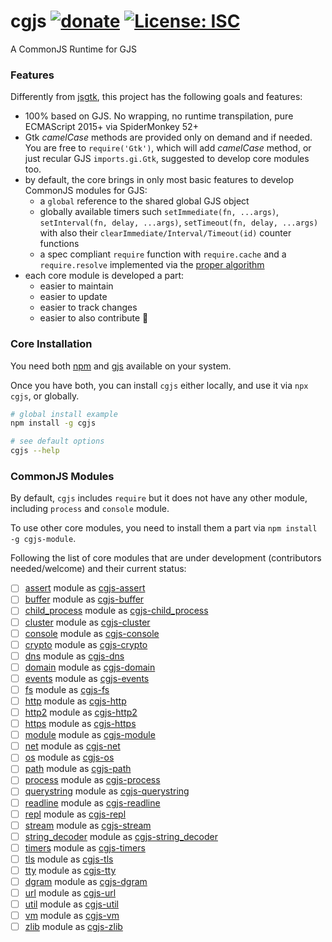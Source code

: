 # cgjs [![donate](https://img.shields.io/badge/$-donate-ff69b4.svg?maxAge=2592000&style=flat)](https://github.com/WebReflection/donate) [![License: ISC](https://img.shields.io/badge/License-ISC-yellow.svg)](https://opensource.org/licenses/ISC)

A CommonJS Runtime for GJS

### Features

Differently from [jsgtk](https://github.com/WebReflection/jsgtk), this project has the following goals and features:

  * 100% based on GJS. No wrapping, no runtime transpilation, pure ECMAScript 2015+ via SpiderMonkey 52+
  * Gtk _camelCase_ methods are provided only on demand and if needed. You are free to `require('Gtk')`, which will add _camelCase_ method, or just recular GJS `imports.gi.Gtk`, suggested to develop core modules too.
  * by default, the core brings in only most basic features to develop CommonJS modules for GJS:
    * a `global` reference to the shared global GJS object
    * globally available timers such `setImmediate(fn, ...args)`, `setInterval(fn, delay, ...args)`, `setTimeout(fn, delay, ...args)` with also their `clearImmediate/Interval/Timeout(id)` counter functions
    * a spec compliant `require` function with `require.cache` and a `require.resolve` implemented via the [proper algorithm](https://nodejs.org/api/modules.html#modules_all_together)
  * each core module is developed a part:
    * easier to maintain
    * easier to update
    * easier to track changes
    * easier to also contribute 🎉

### Core Installation

You need both [npm](https://www.npmjs.com) and [gjs](https://wiki.gnome.org/Projects/Gjs) available on your system.

Once you have both, you can install `cgjs` either locally, and use it via `npx cgjs`, or globally.

```sh
# global install example
npm install -g cgjs

# see default options
cgjs --help
```

### CommonJS Modules

By default, `cgjs` includes `require` but it does not have any other module, including `process` and `console` module.

To use other core modules, you need to install them a part via `npm install -g cgjs-module`.

Following the list of core modules that are under development (contributors needed/welcome) and their current status:

  - [ ] [assert](https://nodejs.org/api/assert.html) module as [cgjs-assert](https://github.com/WebReflection/cgjs-assert)
  - [ ] [buffer](https://nodejs.org/api/buffer.html) module as [cgjs-buffer](https://github.com/WebReflection/cgjs-buffer)
  - [ ] [child_process](https://nodejs.org/api/child_process.html) module as [cgjs-child_process](https://github.com/WebReflection/cgjs-child_process)
  - [ ] [cluster](https://nodejs.org/api/cluster.html) module as [cgjs-cluster](https://github.com/WebReflection/cgjs-cluster)
  - [ ] [console](https://nodejs.org/api/console.html) module as [cgjs-console](https://github.com/WebReflection/cgjs-console)
  - [ ] [crypto](https://nodejs.org/api/crypto.html) module as [cgjs-crypto](https://github.com/WebReflection/cgjs-crypto)
  - [ ] [dns](https://nodejs.org/api/dns.html) module as [cgjs-dns](https://github.com/WebReflection/cgjs-dns)
  - [ ] [domain](https://nodejs.org/api/domain.html) module as [cgjs-domain](https://github.com/WebReflection/cgjs-domain)
  - [ ] [events](https://nodejs.org/api/events.html) module as [cgjs-events](https://github.com/WebReflection/cgjs-events)
  - [ ] [fs](https://nodejs.org/api/fs.html) module as [cgjs-fs](https://github.com/WebReflection/cgjs-fs)
  - [ ] [http](https://nodejs.org/api/http.html) module as [cgjs-http](https://github.com/WebReflection/cgjs-http)
  - [ ] [http2](https://nodejs.org/api/http2.html) module as [cgjs-http2](https://github.com/WebReflection/cgjs-http2)
  - [ ] [https](https://nodejs.org/api/https.html) module as [cgjs-https](https://github.com/WebReflection/cgjs-https)
  - [ ] [module](https://nodejs.org/api/module.html) module as [cgjs-module](https://github.com/WebReflection/cgjs-module)
  - [ ] [net](https://nodejs.org/api/net.html) module as [cgjs-net](https://github.com/WebReflection/cgjs-net)
  - [ ] [os](https://nodejs.org/api/os.html) module as [cgjs-os](https://github.com/WebReflection/cgjs-os)
  - [ ] [path](https://nodejs.org/api/path.html) module as [cgjs-path](https://github.com/WebReflection/cgjs-path)
  - [ ] [process](https://nodejs.org/api/process.html) module as [cgjs-process](https://github.com/WebReflection/cgjs-process)
  - [ ] [querystring](https://nodejs.org/api/querystring.html) module as [cgjs-querystring](https://github.com/WebReflection/cgjs-querystring)
  - [ ] [readline](https://nodejs.org/api/readline.html) module as [cgjs-readline](https://github.com/WebReflection/cgjs-readline)
  - [ ] [repl](https://nodejs.org/api/repl.html) module as [cgjs-repl](https://github.com/WebReflection/cgjs-repl)
  - [ ] [stream](https://nodejs.org/api/stream.html) module as [cgjs-stream](https://github.com/WebReflection/cgjs-stream)
  - [ ] [string_decoder](https://nodejs.org/api/string_decoder.html) module as [cgjs-string_decoder](https://github.com/WebReflection/cgjs-string_decoder)
  - [ ] [timers](https://nodejs.org/api/timers.html) module as [cgjs-timers](https://github.com/WebReflection/cgjs-timers)
  - [ ] [tls](https://nodejs.org/api/tls.html) module as [cgjs-tls](https://github.com/WebReflection/cgjs-tls)
  - [ ] [tty](https://nodejs.org/api/tty.html) module as [cgjs-tty](https://github.com/WebReflection/cgjs-tty)
  - [ ] [dgram](https://nodejs.org/api/dgram.html) module as [cgjs-dgram](https://github.com/WebReflection/cgjs-dgram)
  - [ ] [url](https://nodejs.org/api/url.html) module as [cgjs-url](https://github.com/WebReflection/cgjs-url)
  - [ ] [util](https://nodejs.org/api/util.html) module as [cgjs-util](https://github.com/WebReflection/cgjs-util)
  - [ ] [vm](https://nodejs.org/api/vm.html) module as [cgjs-vm](https://github.com/WebReflection/cgjs-vm)
  - [ ] [zlib](https://nodejs.org/api/zlib.html) module as [cgjs-zlib](https://github.com/WebReflection/cgjs-zlib)
